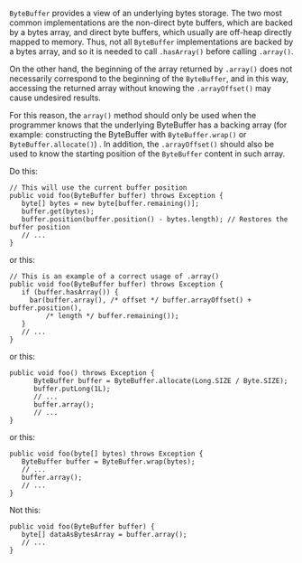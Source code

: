 `ByteBuffer` provides a view of an underlying bytes storage. The two most common
implementations are the non-direct byte buffers, which are backed by a bytes
array, and direct byte buffers, which usually are off-heap directly mapped to
memory. Thus, not all `ByteBuffer` implementations are backed by a bytes array,
and so it is needed to call `.hasArray()` before calling `.array()`.

On the other hand, the beginning of the array returned by `.array()` does not
necessarily correspond to the beginning of the `ByteBuffer`, and in this way,
accessing the returned array without knowing the `.arrayOffset()` may cause
undesired results.

For this reason, the `array()` method should only be used when the programmer
knows that the underlying ByteBuffer has a backing array (for example:
constructing the ByteBuffer with `ByteBuffer.wrap()` or `ByteBuffer.allocate()`)
. In addition, the `.arrayOffset()` should also be used to know the starting
position of the `ByteBuffer` content in such array.

Do this:

``` {.good}
// This will use the current buffer position
public void foo(ByteBuffer buffer) throws Exception {
   byte[] bytes = new byte[buffer.remaining()];
   buffer.get(bytes);
   buffer.position(buffer.position() - bytes.length); // Restores the buffer position
   // ...
}
```

or this:

``` {.good}
// This is an example of a correct usage of .array()
public void foo(ByteBuffer buffer) throws Exception {
   if (buffer.hasArray()) {
     bar(buffer.array(), /* offset */ buffer.arrayOffset() + buffer.position(),
         /* length */ buffer.remaining());
   }
   // ...
}
```

or this:

``` {.good}
public void foo() throws Exception {
      ByteBuffer buffer = ByteBuffer.allocate(Long.SIZE / Byte.SIZE);
      buffer.putLong(1L);
      // ...
      buffer.array();
      // ...
}
```

or this:

``` {.good}
public void foo(byte[] bytes) throws Exception {
   ByteBuffer buffer = ByteBuffer.wrap(bytes);
   // ...
   buffer.array();
   // ...
}
```

Not this:

``` {.bad}
public void foo(ByteBuffer buffer) {
   byte[] dataAsBytesArray = buffer.array();
   // ...
}
```
